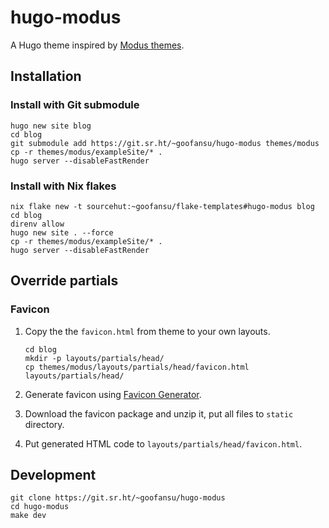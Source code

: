 # hugo-modus

A Hugo theme inspired by [Modus themes](https://protesilaos.com/emacs/modus-themes). 

## Installation

### Install with Git submodule

```shell
hugo new site blog
cd blog
git submodule add https://git.sr.ht/~goofansu/hugo-modus themes/modus
cp -r themes/modus/exampleSite/* .
hugo server --disableFastRender
```

### Install with Nix flakes

```shell
nix flake new -t sourcehut:~goofansu/flake-templates#hugo-modus blog
cd blog
direnv allow
hugo new site . --force
cp -r themes/modus/exampleSite/* .
hugo server --disableFastRender
```

## Override partials

### Favicon

1. Copy the the `favicon.html` from theme to your own layouts.

    ```shell
    cd blog
    mkdir -p layouts/partials/head/
    cp themes/modus/layouts/partials/head/favicon.html layouts/partials/head/
    ```

2. Generate favicon using [Favicon Generator](https://realfavicongenerator.net/).
3. Download the favicon package and unzip it, put all files to `static` directory.
4. Put generated HTML code to `layouts/partials/head/favicon.html`.

## Development

```shell
git clone https://git.sr.ht/~goofansu/hugo-modus
cd hugo-modus
make dev
```
